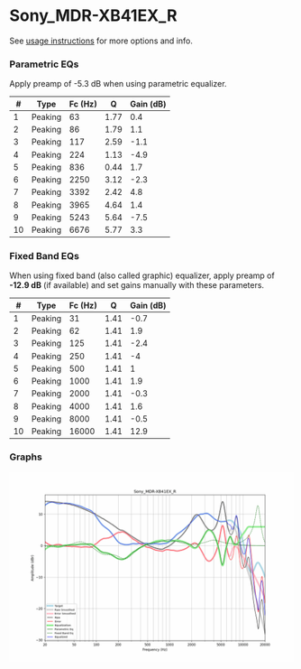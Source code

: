 # Sony_MDR-XB41EX_R
See [usage instructions](https://github.com/jaakkopasanen/AutoEq#usage) for more options and info.

### Parametric EQs
Apply preamp of -5.3 dB when using parametric equalizer.

|   # | Type    |   Fc (Hz) |    Q |   Gain (dB) |
|-----|---------|-----------|------|-------------|
|   1 | Peaking |        63 | 1.77 |         0.4 |
|   2 | Peaking |        86 | 1.79 |         1.1 |
|   3 | Peaking |       117 | 2.59 |        -1.1 |
|   4 | Peaking |       224 | 1.13 |        -4.9 |
|   5 | Peaking |       836 | 0.44 |         1.7 |
|   6 | Peaking |      2250 | 3.12 |        -2.3 |
|   7 | Peaking |      3392 | 2.42 |         4.8 |
|   8 | Peaking |      3965 | 4.64 |         1.4 |
|   9 | Peaking |      5243 | 5.64 |        -7.5 |
|  10 | Peaking |      6676 | 5.77 |         3.3 |

### Fixed Band EQs
When using fixed band (also called graphic) equalizer, apply preamp of **-12.9 dB** (if available) and set gains manually with these parameters.

|   # | Type    |   Fc (Hz) |    Q |   Gain (dB) |
|-----|---------|-----------|------|-------------|
|   1 | Peaking |        31 | 1.41 |        -0.7 |
|   2 | Peaking |        62 | 1.41 |         1.9 |
|   3 | Peaking |       125 | 1.41 |        -2.4 |
|   4 | Peaking |       250 | 1.41 |        -4   |
|   5 | Peaking |       500 | 1.41 |         1   |
|   6 | Peaking |      1000 | 1.41 |         1.9 |
|   7 | Peaking |      2000 | 1.41 |        -0.3 |
|   8 | Peaking |      4000 | 1.41 |         1.6 |
|   9 | Peaking |      8000 | 1.41 |        -0.5 |
|  10 | Peaking |     16000 | 1.41 |        12.9 |

### Graphs
![](./Sony_MDR-XB41EX_R.png)
